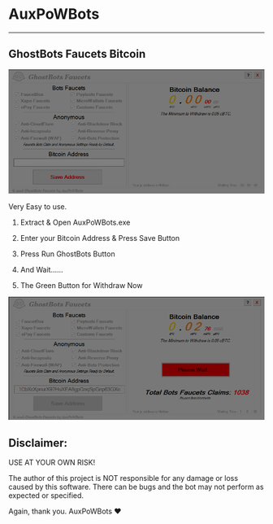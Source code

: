 # AuxPoWBots
--------------------------------
## GhostBots Faucets Bitcoin
![AuxPoWBots logo](
https://raw.githubusercontent.com/AuxPoWBots/AuxPoWBots/4860d9b39d04471955d8a514e96307ac6f076399/Screenshot_3.png)

  Very Easy to use.
  
  1) Extract & Open AuxPoWBots.exe
  
  2) Enter your Bitcoin Address & Press Save Button
  
  3) Press Run GhostBots Button
  
  3) And Wait...... 
  
  4) The Green Button for Withdraw Now
  
  
 ![Screenshot 2]( https://raw.githubusercontent.com/AuxPoWBots/AuxPoWBots/AuxPoWBots-patch-2/Screenshot_2.png)
  
  

## Disclaimer:

  USE AT YOUR OWN RISK!

  The author of this project is NOT responsible for any damage or loss caused by this software. There can be bugs and the bot may not perform as expected or specified.

Again, thank you. AuxPoWBots :heart:
